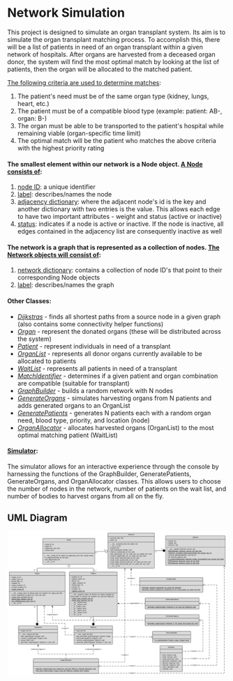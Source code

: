 # Network Simulation

This project is designed to simulate an organ transplant system. Its aim is to simulate the organ transplant matching process. To accomplish this, there will be a list of patients in need of an organ transplant within a given network of hospitals. After organs are harvested from a deceased organ donor, the system will find the most optimal match by looking at the list of patients, then the organ will be allocated to the matched patient. 

<ins>The following criteria are used to determine matches</ins>:
1. The patient's need must be of the same organ type (kidney, lungs, heart, etc.)
2. The patient must be of a compatible blood type (example: patient: AB-, organ: B-)
3. The organ must be able to be transported to the patient's hospital while remaining viable (organ-specific time limit)
4. The optimal match will be the patient who matches the above criteria with the highest priority rating

#### The smallest element within our network is a Node object. <ins>A Node consists of</ins>:
1. <ins>node ID</ins>: a unique identifier
2. <ins>label</ins>: describes/names the node
3. <ins>adjacency dictionary</ins>: where the adjacent node's id is the key and another dictionary with two entries is the value. This allows each edge to have two important attributes - weight and status (active or inactive)
4. <ins>status</ins>: indicates if a node is active or inactive. If the node is inactive, all edges contained in the adjacency list are consequently inactive as well

#### The network is a graph that is represented as a collection of nodes. <ins>The Network objects will consist of</ins>:
1. <ins>network dictionary</ins>: contains a collection of node ID's that point to their corresponding Node objects
2. <ins>label</ins>: describes/names the graph

#### Other Classes:
- <ins>*Dijkstras*</ins> - finds all shortest paths from a source node in a given graph (also contains some connectivity helper functions)
- <ins>*Organ*</ins> - represent the donated organs (these will be distributed across the system)
- <ins>*Patient*</ins> - represent individuals in need of a transplant
- <ins>*OrganList*</ins> - represents all donor organs currently available to be allocated to patients
- <ins>*WaitList*</ins> - represents all patients in need of a transplant
- <ins>*MatchIdentifier*</ins> - determines if a given patient and organ combination are compatible (suitable for transplant)
- <ins>*GraphBuilder*</ins> - builds a random network with N nodes
- <ins>*GenerateOrgans*</ins> - simulates harvesting organs from N patients and adds generated organs to an OrganList
- <ins>*GeneratePatients*</ins> - generates N patients each with a random organ need, blood type, priority, and location (node)
- <ins>*OrganAllocator*</ins> - allocates harvested organs (OrganList) to the most optimal matching patient (WaitList)

#### <ins>Simulator</ins>:
The simulator allows for an interactive experience through the console by harnessing the functions of the GraphBuilder, GeneratePatients, GenerateOrgans, and OrganAllocator classes. This allows users to choose the number of nodes in the network, number of patients on the wait list, and number of bodies to harvest organs from all on the fly.

## UML Diagram
![alt text](https://github.com/zspatter/network-simulation/blob/master/UML.png)

